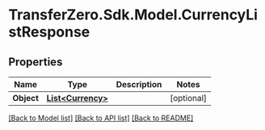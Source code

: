 
# TransferZero.Sdk.Model.CurrencyListResponse

## Properties

Name | Type | Description | Notes
------------ | ------------- | ------------- | -------------
**Object** | [**List&lt;Currency&gt;**](Currency.md) |  | [optional] 

[[Back to Model list]](../README.md#documentation-for-models)
[[Back to API list]](../README.md#documentation-for-api-endpoints)
[[Back to README]](../README.md)


